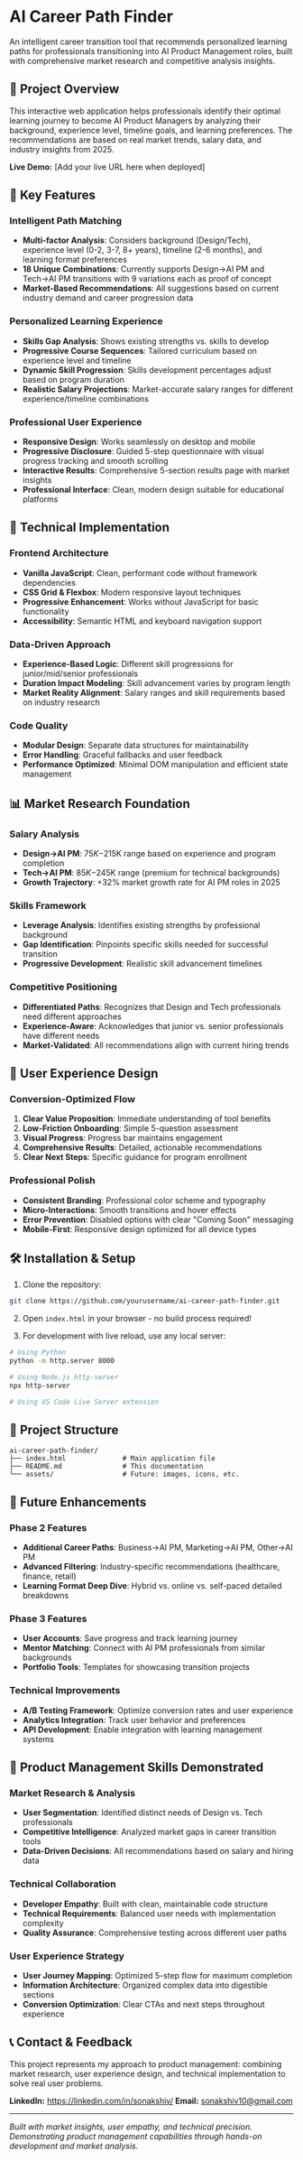 # AI Career Path Finder

An intelligent career transition tool that recommends personalized learning paths for professionals transitioning into AI Product Management roles, built with comprehensive market research and competitive analysis insights.

## 🎯 Project Overview

This interactive web application helps professionals identify their optimal learning journey to become AI Product Managers by analyzing their background, experience level, timeline goals, and learning preferences. The recommendations are based on real market trends, salary data, and industry insights from 2025.

**Live Demo:** [Add your live URL here when deployed]

## 🚀 Key Features

### Intelligent Path Matching
- **Multi-factor Analysis**: Considers background (Design/Tech), experience level (0-2, 3-7, 8+ years), timeline (2-6 months), and learning format preferences
- **18 Unique Combinations**: Currently supports Design→AI PM and Tech→AI PM transitions with 9 variations each as proof of concept
- **Market-Based Recommendations**: All suggestions based on current industry demand and career progression data

### Personalized Learning Experience
- **Skills Gap Analysis**: Shows existing strengths vs. skills to develop
- **Progressive Course Sequences**: Tailored curriculum based on experience level and timeline
- **Dynamic Skill Progression**: Skills development percentages adjust based on program duration
- **Realistic Salary Projections**: Market-accurate salary ranges for different experience/timeline combinations

### Professional User Experience
- **Responsive Design**: Works seamlessly on desktop and mobile
- **Progressive Disclosure**: Guided 5-step questionnaire with visual progress tracking and smooth scrolling
- **Interactive Results**: Comprehensive 5-section results page with market insights
- **Professional Interface**: Clean, modern design suitable for educational platforms

## 🧠 Technical Implementation

### Frontend Architecture
- **Vanilla JavaScript**: Clean, performant code without framework dependencies
- **CSS Grid & Flexbox**: Modern responsive layout techniques
- **Progressive Enhancement**: Works without JavaScript for basic functionality
- **Accessibility**: Semantic HTML and keyboard navigation support

### Data-Driven Approach
- **Experience-Based Logic**: Different skill progressions for junior/mid/senior professionals
- **Duration Impact Modeling**: Skill advancement varies by program length
- **Market Reality Alignment**: Salary ranges and skill requirements based on industry research

### Code Quality
- **Modular Design**: Separate data structures for maintainability
- **Error Handling**: Graceful fallbacks and user feedback
- **Performance Optimized**: Minimal DOM manipulation and efficient state management

## 📊 Market Research Foundation

### Salary Analysis
- **Design→AI PM**: $75K-$215K range based on experience and program completion
- **Tech→AI PM**: $85K-$245K range (premium for technical backgrounds)
- **Growth Trajectory**: +32% market growth rate for AI PM roles in 2025

### Skills Framework
- **Leverage Analysis**: Identifies existing strengths by professional background
- **Gap Identification**: Pinpoints specific skills needed for successful transition
- **Progressive Development**: Realistic skill advancement timelines

### Competitive Positioning
- **Differentiated Paths**: Recognizes that Design and Tech professionals need different approaches
- **Experience-Aware**: Acknowledges that junior vs. senior professionals have different needs
- **Market-Validated**: All recommendations align with current hiring trends

## 🎨 User Experience Design

### Conversion-Optimized Flow
1. **Clear Value Proposition**: Immediate understanding of tool benefits
2. **Low-Friction Onboarding**: Simple 5-question assessment
3. **Visual Progress**: Progress bar maintains engagement
4. **Comprehensive Results**: Detailed, actionable recommendations
5. **Clear Next Steps**: Specific guidance for program enrollment

### Professional Polish
- **Consistent Branding**: Professional color scheme and typography
- **Micro-Interactions**: Smooth transitions and hover effects
- **Error Prevention**: Disabled options with clear "Coming Soon" messaging
- **Mobile-First**: Responsive design optimized for all device types

## 🛠 Installation & Setup

1. Clone the repository:
```bash
git clone https://github.com/yourusername/ai-career-path-finder.git
```

2. Open `index.html` in your browser - no build process required!

3. For development with live reload, use any local server:
```bash
# Using Python
python -m http.server 8000

# Using Node.js http-server
npx http-server

# Using VS Code Live Server extension
```

## 📁 Project Structure

```
ai-career-path-finder/
├── index.html              # Main application file
├── README.md               # This documentation
└── assets/                 # Future: images, icons, etc.
```

## 🔮 Future Enhancements

### Phase 2 Features
- **Additional Career Paths**: Business→AI PM, Marketing→AI PM, Other→AI PM
- **Advanced Filtering**: Industry-specific recommendations (healthcare, finance, retail)
- **Learning Format Deep Dive**: Hybrid vs. online vs. self-paced detailed breakdowns

### Phase 3 Features
- **User Accounts**: Save progress and track learning journey
- **Mentor Matching**: Connect with AI PM professionals from similar backgrounds
- **Portfolio Tools**: Templates for showcasing transition projects

### Technical Improvements
- **A/B Testing Framework**: Optimize conversion rates and user experience
- **Analytics Integration**: Track user behavior and preferences
- **API Development**: Enable integration with learning management systems

## 🎯 Product Management Skills Demonstrated

### Market Research & Analysis
- **User Segmentation**: Identified distinct needs of Design vs. Tech professionals
- **Competitive Intelligence**: Analyzed market gaps in career transition tools
- **Data-Driven Decisions**: All recommendations based on salary and hiring data

### Technical Collaboration
- **Developer Empathy**: Built with clean, maintainable code structure
- **Technical Requirements**: Balanced user needs with implementation complexity
- **Quality Assurance**: Comprehensive testing across different user paths

### User Experience Strategy
- **User Journey Mapping**: Optimized 5-step flow for maximum completion
- **Information Architecture**: Organized complex data into digestible sections
- **Conversion Optimization**: Clear CTAs and next steps throughout experience

## 📞 Contact & Feedback

This project represents my approach to product management: combining market research, user experience design, and technical implementation to solve real user problems.

**LinkedIn:** https://linkedin.com/in/sonakshiv/
**Email:** sonakshiv10@gmail.com

---

*Built with market insights, user empathy, and technical precision. Demonstrating product management capabilities through hands-on development and market analysis.*